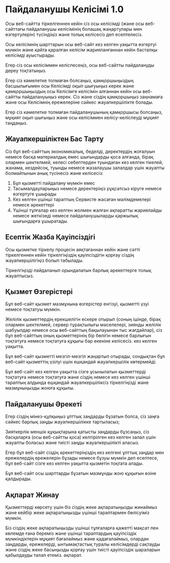 # Пайдаланушы Келісімі 1.0

Осы веб-сайтта тіркелгеннен кейін сіз осы келісімді (және осы веб-сайттағы пайдаланушы келісімінің болашақ жаңартулары мен өзгертулерін) түсіндіңіз және толық келісесіз деп есептелесіз.

Осы келісімнің шарттарын осы веб-сайт кез келген уақытта өзгертуі мүмкін және қайта қаралған келісім жарияланғаннан кейін бастапқы келісімді ауыстырады.

Егер сіз осы келісіммен келіспесеңіз, осы веб-сайтты пайдалануды дереу тоқтатыңыз.

Егер сіз кәмелетке толмаған болсаңыз, қамқоршыңыздың басшылығымен осы Келісімді оқып шығуыңыз керек және қамқоршыңыздың осы Келісімге келісімін алғаннан кейін осы веб-сайтты пайдалануыңыз керек. Сіз және сіздің қамқоршыңыз заңнамаға және осы Келісімнің ережелеріне сәйкес жауапкершілікте болады.

Егер сіз кәмелетке толмаған пайдаланушының қамқоршысы болсаңыз, мұқият оқып шығыңыз және осы келісіммен келісу-келіспеуді мұқият таңдаңыз.

## Жауапкершіліктен Бас Тарту

Сіз бұл веб-сайттың экономикалық, беделді, деректердің жоғалуын немесе басқа материалдық емес шығындарды қоса алғанда, бірақ олармен шектелмей, келесі себептерден туындаған кез келген тікелей, жанама, кездейсоқ, туынды немесе жазалаушы залалдар үшін жауапты болмайтынын анық түсінесіз және келісесіз:

1. Бұл қызметті пайдалану мүмкін емес
1. Тасымалдауларыңыз немесе деректеріңіз рұқсатсыз кіруге немесе өзгертуге ұшырады
1. Кез келген үшінші тараптың Сервисте жасаған мәлімдемелері немесе әрекеттері
1. Үшінші тұлғалар кез келген жолмен жалған ақпаратты жариялайды немесе жеткізеді немесе пайдаланушыларды қаржылық шығындарға ұшыратады.

## Есептік Жазба Қауіпсіздігі

Осы қызметке тіркелу процесін аяқтағаннан кейін және сәтті тіркелгеннен кейін тіркелгіңіздің қауіпсіздігін қорғау сіздің жауапкершілігіңіз болып табылады.

Тіркелгіңізді пайдаланып орындалатын барлық әрекеттерге толық жауаптысыз.

## Қызмет Өзгерістері

Бұл веб-сайт қызмет мазмұнына өзгерістер енгізуі, қызметті үзуі немесе тоқтатуы мүмкін.

Желілік қызметтердің ерекшелігін ескере отырып (соның ішінде, бірақ олармен шектелмей, сервер тұрақтылығы мәселелері, зиянды желілік шабуылдар немесе осы веб-сайттың бақылауынан тыс жағдайлар), сіз бұл веб-сайттың оның қызметтерінің бір бөлігін немесе барлығын тоқтатуға немесе тоқтатуға құқығы бар екеніне келісесіз. кез келген уақытта.

Бұл веб-сайт қызметті мезгіл-мезгіл жаңартып отырады, сондықтан бұл веб-сайт қызметтің үзілуі үшін ешқандай жауапкершілік көтермейді.

Бұл веб-сайт кез келген уақытта сізге ұсынылатын қызметтерді тоқтатуға немесе тоқтатуға және сіздің немесе кез келген үшінші тараптың алдында ешқандай жауапкершіліксіз тіркелгіңізді және мазмұныңызды жоюға құқылы.

## Пайдаланушы Әрекеті

Егер сіздің мінез-құлқыңыз ұлттық заңдарды бұзатын болса, сіз заңға сәйкес барлық заңды жауапкершілікке тартыласыз;

Зияткерлік меншік құқықтарына қатысты заңдарды бұзсаңыз, сіз басқаларға (осы веб-сайтты қоса) келтірілген кез келген залал үшін жауапты боласыз және тиісті заңды жауапкершілікті аласыз.

Егер бұл веб-сайт сіздің әрекеттеріңіздің кез келгені ұлттық заңдар мен ережелердің ережелерін бұзады немесе бұзуы мүмкін деп есептесе, бұл веб-сайт сізге кез келген уақытта қызметін тоқтата алады.

Бұл веб-сайт осы шарттарды бұзатын мазмұнды жою құқығын өзіне қалдырады.

## Ақпарат Жинау

Қызметтерді көрсету үшін біз сіздің жеке ақпаратыңызды жинаймыз және кейбір жеке ақпаратыңызды үшінші тараптармен бөлісуіміз мүмкін.

Біз сіздің жеке ақпаратыңызды үшінші тұлғаларға қажетті мақсат пен көлемде ғана береміз және үшінші тараптардың қауіпсіздік мүмкіндіктерін мұқият бағалаймыз және қадағалаймыз, олардан заңдарды, ережелерді, ынтымақтастық туралы келісімдерді сақтауды және сіздің жеке басыңызды қорғау үшін тиісті қауіпсіздік шараларын қабылдауды талап етеміз. ақпарат.